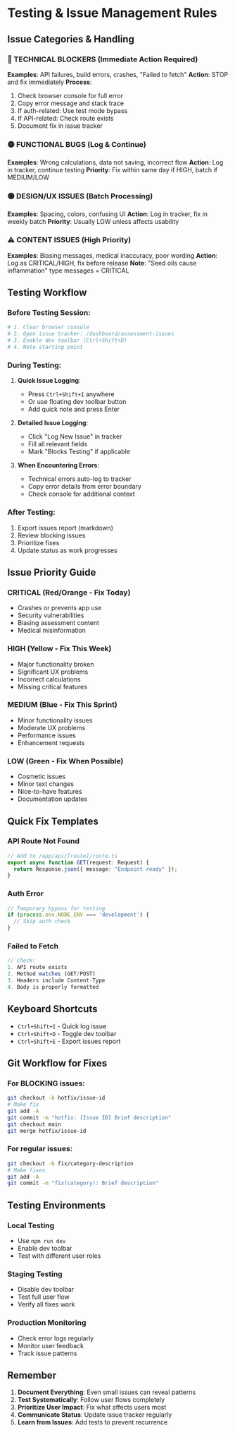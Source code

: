 # Testing & Issue Management Rules

## Issue Categories & Handling

### 🔴 TECHNICAL BLOCKERS (Immediate Action Required)
**Examples**: API failures, build errors, crashes, "Failed to fetch"
**Action**: STOP and fix immediately
**Process**:
1. Check browser console for full error
2. Copy error message and stack trace
3. If auth-related: Use test mode bypass
4. If API-related: Check route exists
5. Document fix in issue tracker

### 🟡 FUNCTIONAL BUGS (Log & Continue)
**Examples**: Wrong calculations, data not saving, incorrect flow
**Action**: Log in tracker, continue testing
**Priority**: Fix within same day if HIGH, batch if MEDIUM/LOW

### 🟢 DESIGN/UX ISSUES (Batch Processing)
**Examples**: Spacing, colors, confusing UI
**Action**: Log in tracker, fix in weekly batch
**Priority**: Usually LOW unless affects usability

### ⚠️ CONTENT ISSUES (High Priority)
**Examples**: Biasing messages, medical inaccuracy, poor wording
**Action**: Log as CRITICAL/HIGH, fix before release
**Note**: "Seed oils cause inflammation" type messages = CRITICAL

## Testing Workflow

### Before Testing Session:
```bash
# 1. Clear browser console
# 2. Open issue tracker: /dashboard/assessment-issues
# 3. Enable dev toolbar (Ctrl+Shift+D)
# 4. Note starting point
```

### During Testing:
1. **Quick Issue Logging**: 
   - Press `Ctrl+Shift+I` anywhere
   - Or use floating dev toolbar button
   - Add quick note and press Enter

2. **Detailed Issue Logging**:
   - Click "Log New Issue" in tracker
   - Fill all relevant fields
   - Mark "Blocks Testing" if applicable

3. **When Encountering Errors**:
   - Technical errors auto-log to tracker
   - Copy error details from error boundary
   - Check console for additional context

### After Testing:
1. Export issues report (markdown)
2. Review blocking issues
3. Prioritize fixes
4. Update status as work progresses

## Issue Priority Guide

### CRITICAL (Red/Orange - Fix Today)
- Crashes or prevents app use
- Security vulnerabilities  
- Biasing assessment content
- Medical misinformation

### HIGH (Yellow - Fix This Week)
- Major functionality broken
- Significant UX problems
- Incorrect calculations
- Missing critical features

### MEDIUM (Blue - Fix This Sprint)
- Minor functionality issues
- Moderate UX problems
- Performance issues
- Enhancement requests

### LOW (Green - Fix When Possible)
- Cosmetic issues
- Minor text changes
- Nice-to-have features
- Documentation updates

## Quick Fix Templates

### API Route Not Found
```typescript
// Add to /app/api/[route]/route.ts
export async function GET(request: Request) {
  return Response.json({ message: "Endpoint ready" });
}
```

### Auth Error
```typescript
// Temporary bypass for testing
if (process.env.NODE_ENV === 'development') {
  // Skip auth check
}
```

### Failed to Fetch
```typescript
// Check:
1. API route exists
2. Method matches (GET/POST)
3. Headers include Content-Type
4. Body is properly formatted
```

## Keyboard Shortcuts

- `Ctrl+Shift+I` - Quick log issue
- `Ctrl+Shift+D` - Toggle dev toolbar
- `Ctrl+Shift+E` - Export issues report

## Git Workflow for Fixes

### For BLOCKING issues:
```bash
git checkout -b hotfix/issue-id
# Make fix
git add -A
git commit -m "hotfix: [Issue ID] Brief description"
git checkout main
git merge hotfix/issue-id
```

### For regular issues:
```bash
git checkout -b fix/category-description
# Make fixes
git add -A  
git commit -m "fix(category): Brief description"
```

## Testing Environments

### Local Testing
- Use `npm run dev`
- Enable dev toolbar
- Test with different user roles

### Staging Testing
- Disable dev toolbar
- Test full user flow
- Verify all fixes work

### Production Monitoring
- Check error logs regularly
- Monitor user feedback
- Track issue patterns

## Remember

1. **Document Everything**: Even small issues can reveal patterns
2. **Test Systematically**: Follow user flows completely
3. **Prioritize User Impact**: Fix what affects users most
4. **Communicate Status**: Update issue tracker regularly
5. **Learn from Issues**: Add tests to prevent recurrence
